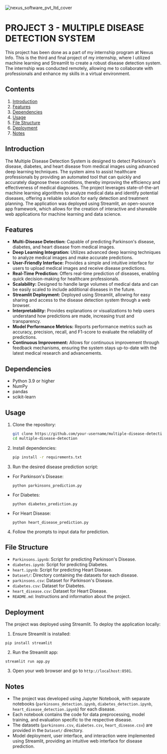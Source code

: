 ![nexus_software_pvt_ltd_cover](https://github.com/Shreyaprasad21/Project-3-AI-ML-Series-Multiple-Disease-Detection-system/assets/142075353/1e542e0d-2db0-41cb-99b7-d8f61c9da7cb)

# PROJECT 3 - MULTIPLE DISEASE DETECTION SYSTEM
This project has been done as a part of my internship program at Nexus Info. This is the third and final project of my internship, where I utilized machine learning and Streamlit to create a robust disease detection system. The internship was conducted remotely, allowing me to collaborate with professionals and enhance my skills in a virtual environment.

## Contents
1. [Introduction](#introduction)
2. [Features](#features)
3. [Dependencies](#dependencies)
4. [Usage](#usage)
5. [File Structure](#file-structure)
6. [Deployment](#deployment)
7. [Notes](#notes)

## Introduction
The Multiple Disease Detection System is designed to detect Parkinson's disease, diabetes, and heart disease from medical images using advanced deep learning techniques. The system aims to assist healthcare professionals by providing an automated tool that can quickly and accurately diagnose these conditions, thereby improving the efficiency and effectiveness of medical diagnoses. The project leverages state-of-the-art machine learning algorithms to analyze medical data and identify potential diseases, offering a reliable solution for early detection and treatment planning. The application was deployed using Streamlit, an open-source app framework, which allows for the creation of interactive and shareable web applications for machine learning and data science.

## Features
- **Multi-Disease Detection:** Capable of predicting Parkinson's disease, diabetes, and heart disease from medical images.
- **Deep Learning Integration:** Utilizes advanced deep learning techniques to analyze medical images and make accurate predictions.
- **User-Friendly Interface:** Provides a simple and intuitive interface for users to upload medical images and receive disease predictions.
- **Real-Time Prediction:** Offers real-time prediction of diseases, enabling quick decision-making for healthcare professionals.
- **Scalability:** Designed to handle large volumes of medical data and can be easily scaled to include additional diseases in the future.
- **Streamlit Deployment:** Deployed using Streamlit, allowing for easy sharing and access to the disease detection system through a web browser.
- **Interpretability:** Provides explanations or visualizations to help users understand how predictions are made, increasing trust and transparency.
- **Model Performance Metrics:** Reports performance metrics such as accuracy, precision, recall, and F1-score to evaluate the reliability of predictions.
- **Continuous Improvement:** Allows for continuous improvement through feedback mechanisms, ensuring the system stays up-to-date with the latest medical research and advancements.

## Dependencies
- Python 3.9 or higher
- NumPy
- pandas
- scikit-learn

## Usage
1. Clone the repository:
   ```sh
   git clone https://github.com/your-username/multiple-disease-detection.git
   cd multiple-disease-detection

2. Install dependencies:
   ```sh
   pip install -r requirements.txt

3. Run the desired disease prediction script:
- For Parkinson's Disease:
  ```
  python parkinsons_prediction.py
  ```
- For Diabetes:
  ```
  python diabetes_prediction.py
  ```
- For Heart Disease:
  ```
  python heart_disease_prediction.py
  ```
  
4. Follow the prompts to input data for prediction.

## File Structure
- `Parkinsons.ipynb`: Script for predicting Parkinson's Disease.
- `diabetes.ipynb`: Script for predicting Diabetes.
- `heart.ipynb`: Script for predicting Heart Disease.
- `Dataset/`: Directory containing the datasets for each disease.
- `parkinsons.csv`: Dataset for Parkinson's Disease.
- `diabetes.csv`: Dataset for Diabetes.
- `heart_disease.csv`: Dataset for Heart Disease.
- `README.md`: Instructions and information about the project.

## Deployment
The project was deployed using Streamlit. To deploy the application locally:

1. Ensure Streamlit is installed:
  ```
  pip install streamlit
  ```

2. Run the Streamlit app:
  ```
  streamlit run app.py
  ```

3. Open your web browser and go to `http://localhost:8501`.

## Notes
- The project was developed using Jupyter Notebook, with separate notebooks (`parkinsons_detection.ipynb`, `diabetes_detection.ipynb`, `heart_disease_detection.ipynb`) for each disease.
- Each notebook contains the code for data preprocessing, model training, and evaluation specific to the respective disease.
- The datasets (`parkinsons.csv`, `diabetes.csv`, `heart_disease.csv`) are provided in the `Dataset/` directory.
- Model deployment, user interface, and interaction were implemented using Streamlit, providing an intuitive web interface for disease prediction.

